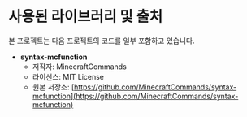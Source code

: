 # 사용된 라이브러리 및 출처

본 프로젝트는 다음 프로젝트의 코드를 일부 포함하고 있습니다.

- **syntax-mcfunction**
  - 저작자: MinecraftCommands
  - 라이선스: MIT License
  - 원본 저장소: [https://github.com/MinecraftCommands/syntax-mcfunction](https://github.com/MinecraftCommands/syntax-mcfunction)

